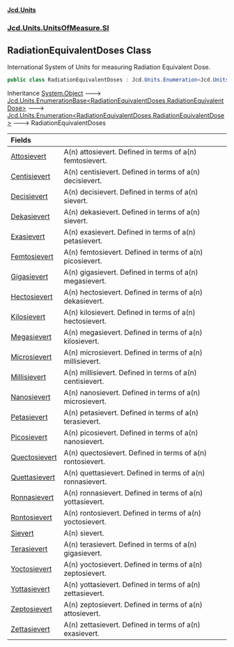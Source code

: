 #### [Jcd.Units](index.md 'index')
### [Jcd.Units.UnitsOfMeasure.SI](Jcd.Units.UnitsOfMeasure.SI.md 'Jcd.Units.UnitsOfMeasure.SI')

## RadiationEquivalentDoses Class

International System of Units for measuring Radiation Equivalent Dose.

```csharp
public class RadiationEquivalentDoses : Jcd.Units.Enumeration<Jcd.Units.UnitsOfMeasure.SI.RadiationEquivalentDoses, Jcd.Units.UnitTypes.RadiationEquivalentDose>
```

Inheritance [System.Object](https://docs.microsoft.com/en-us/dotnet/api/System.Object 'System.Object') &#129106; [Jcd.Units.EnumerationBase&lt;](Jcd.Units.EnumerationBase_TEnumeration,T_.md 'Jcd.Units.EnumerationBase<TEnumeration,T>')[RadiationEquivalentDoses](Jcd.Units.UnitsOfMeasure.SI.RadiationEquivalentDoses.md 'Jcd.Units.UnitsOfMeasure.SI.RadiationEquivalentDoses')[,](Jcd.Units.EnumerationBase_TEnumeration,T_.md 'Jcd.Units.EnumerationBase<TEnumeration,T>')[RadiationEquivalentDose](Jcd.Units.UnitTypes.RadiationEquivalentDose.md 'Jcd.Units.UnitTypes.RadiationEquivalentDose')[&gt;](Jcd.Units.EnumerationBase_TEnumeration,T_.md 'Jcd.Units.EnumerationBase<TEnumeration,T>') &#129106; [Jcd.Units.Enumeration&lt;](Jcd.Units.Enumeration_TEnumeration,T_.md 'Jcd.Units.Enumeration<TEnumeration,T>')[RadiationEquivalentDoses](Jcd.Units.UnitsOfMeasure.SI.RadiationEquivalentDoses.md 'Jcd.Units.UnitsOfMeasure.SI.RadiationEquivalentDoses')[,](Jcd.Units.Enumeration_TEnumeration,T_.md 'Jcd.Units.Enumeration<TEnumeration,T>')[RadiationEquivalentDose](Jcd.Units.UnitTypes.RadiationEquivalentDose.md 'Jcd.Units.UnitTypes.RadiationEquivalentDose')[&gt;](Jcd.Units.Enumeration_TEnumeration,T_.md 'Jcd.Units.Enumeration<TEnumeration,T>') &#129106; RadiationEquivalentDoses

| Fields | |
| :--- | :--- |
| [Attosievert](Jcd.Units.UnitsOfMeasure.SI.RadiationEquivalentDoses.Attosievert.md 'Jcd.Units.UnitsOfMeasure.SI.RadiationEquivalentDoses.Attosievert') | A(n) attosievert. Defined in terms of a(n) femtosievert. |
| [Centisievert](Jcd.Units.UnitsOfMeasure.SI.RadiationEquivalentDoses.Centisievert.md 'Jcd.Units.UnitsOfMeasure.SI.RadiationEquivalentDoses.Centisievert') | A(n) centisievert. Defined in terms of a(n) decisievert. |
| [Decisievert](Jcd.Units.UnitsOfMeasure.SI.RadiationEquivalentDoses.Decisievert.md 'Jcd.Units.UnitsOfMeasure.SI.RadiationEquivalentDoses.Decisievert') | A(n) decisievert. Defined in terms of a(n) sievert. |
| [Dekasievert](Jcd.Units.UnitsOfMeasure.SI.RadiationEquivalentDoses.Dekasievert.md 'Jcd.Units.UnitsOfMeasure.SI.RadiationEquivalentDoses.Dekasievert') | A(n) dekasievert. Defined in terms of a(n) sievert. |
| [Exasievert](Jcd.Units.UnitsOfMeasure.SI.RadiationEquivalentDoses.Exasievert.md 'Jcd.Units.UnitsOfMeasure.SI.RadiationEquivalentDoses.Exasievert') | A(n) exasievert. Defined in terms of a(n) petasievert. |
| [Femtosievert](Jcd.Units.UnitsOfMeasure.SI.RadiationEquivalentDoses.Femtosievert.md 'Jcd.Units.UnitsOfMeasure.SI.RadiationEquivalentDoses.Femtosievert') | A(n) femtosievert. Defined in terms of a(n) picosievert. |
| [Gigasievert](Jcd.Units.UnitsOfMeasure.SI.RadiationEquivalentDoses.Gigasievert.md 'Jcd.Units.UnitsOfMeasure.SI.RadiationEquivalentDoses.Gigasievert') | A(n) gigasievert. Defined in terms of a(n) megasievert. |
| [Hectosievert](Jcd.Units.UnitsOfMeasure.SI.RadiationEquivalentDoses.Hectosievert.md 'Jcd.Units.UnitsOfMeasure.SI.RadiationEquivalentDoses.Hectosievert') | A(n) hectosievert. Defined in terms of a(n) dekasievert. |
| [Kilosievert](Jcd.Units.UnitsOfMeasure.SI.RadiationEquivalentDoses.Kilosievert.md 'Jcd.Units.UnitsOfMeasure.SI.RadiationEquivalentDoses.Kilosievert') | A(n) kilosievert. Defined in terms of a(n) hectosievert. |
| [Megasievert](Jcd.Units.UnitsOfMeasure.SI.RadiationEquivalentDoses.Megasievert.md 'Jcd.Units.UnitsOfMeasure.SI.RadiationEquivalentDoses.Megasievert') | A(n) megasievert. Defined in terms of a(n) kilosievert. |
| [Microsievert](Jcd.Units.UnitsOfMeasure.SI.RadiationEquivalentDoses.Microsievert.md 'Jcd.Units.UnitsOfMeasure.SI.RadiationEquivalentDoses.Microsievert') | A(n) microsievert. Defined in terms of a(n) millisievert. |
| [Millisievert](Jcd.Units.UnitsOfMeasure.SI.RadiationEquivalentDoses.Millisievert.md 'Jcd.Units.UnitsOfMeasure.SI.RadiationEquivalentDoses.Millisievert') | A(n) millisievert. Defined in terms of a(n) centisievert. |
| [Nanosievert](Jcd.Units.UnitsOfMeasure.SI.RadiationEquivalentDoses.Nanosievert.md 'Jcd.Units.UnitsOfMeasure.SI.RadiationEquivalentDoses.Nanosievert') | A(n) nanosievert. Defined in terms of a(n) microsievert. |
| [Petasievert](Jcd.Units.UnitsOfMeasure.SI.RadiationEquivalentDoses.Petasievert.md 'Jcd.Units.UnitsOfMeasure.SI.RadiationEquivalentDoses.Petasievert') | A(n) petasievert. Defined in terms of a(n) terasievert. |
| [Picosievert](Jcd.Units.UnitsOfMeasure.SI.RadiationEquivalentDoses.Picosievert.md 'Jcd.Units.UnitsOfMeasure.SI.RadiationEquivalentDoses.Picosievert') | A(n) picosievert. Defined in terms of a(n) nanosievert. |
| [Quectosievert](Jcd.Units.UnitsOfMeasure.SI.RadiationEquivalentDoses.Quectosievert.md 'Jcd.Units.UnitsOfMeasure.SI.RadiationEquivalentDoses.Quectosievert') | A(n) quectosievert. Defined in terms of a(n) rontosievert. |
| [Quettasievert](Jcd.Units.UnitsOfMeasure.SI.RadiationEquivalentDoses.Quettasievert.md 'Jcd.Units.UnitsOfMeasure.SI.RadiationEquivalentDoses.Quettasievert') | A(n) quettasievert. Defined in terms of a(n) ronnasievert. |
| [Ronnasievert](Jcd.Units.UnitsOfMeasure.SI.RadiationEquivalentDoses.Ronnasievert.md 'Jcd.Units.UnitsOfMeasure.SI.RadiationEquivalentDoses.Ronnasievert') | A(n) ronnasievert. Defined in terms of a(n) yottasievert. |
| [Rontosievert](Jcd.Units.UnitsOfMeasure.SI.RadiationEquivalentDoses.Rontosievert.md 'Jcd.Units.UnitsOfMeasure.SI.RadiationEquivalentDoses.Rontosievert') | A(n) rontosievert. Defined in terms of a(n) yoctosievert. |
| [Sievert](Jcd.Units.UnitsOfMeasure.SI.RadiationEquivalentDoses.Sievert.md 'Jcd.Units.UnitsOfMeasure.SI.RadiationEquivalentDoses.Sievert') | A(n) sievert. |
| [Terasievert](Jcd.Units.UnitsOfMeasure.SI.RadiationEquivalentDoses.Terasievert.md 'Jcd.Units.UnitsOfMeasure.SI.RadiationEquivalentDoses.Terasievert') | A(n) terasievert. Defined in terms of a(n) gigasievert. |
| [Yoctosievert](Jcd.Units.UnitsOfMeasure.SI.RadiationEquivalentDoses.Yoctosievert.md 'Jcd.Units.UnitsOfMeasure.SI.RadiationEquivalentDoses.Yoctosievert') | A(n) yoctosievert. Defined in terms of a(n) zeptosievert. |
| [Yottasievert](Jcd.Units.UnitsOfMeasure.SI.RadiationEquivalentDoses.Yottasievert.md 'Jcd.Units.UnitsOfMeasure.SI.RadiationEquivalentDoses.Yottasievert') | A(n) yottasievert. Defined in terms of a(n) zettasievert. |
| [Zeptosievert](Jcd.Units.UnitsOfMeasure.SI.RadiationEquivalentDoses.Zeptosievert.md 'Jcd.Units.UnitsOfMeasure.SI.RadiationEquivalentDoses.Zeptosievert') | A(n) zeptosievert. Defined in terms of a(n) attosievert. |
| [Zettasievert](Jcd.Units.UnitsOfMeasure.SI.RadiationEquivalentDoses.Zettasievert.md 'Jcd.Units.UnitsOfMeasure.SI.RadiationEquivalentDoses.Zettasievert') | A(n) zettasievert. Defined in terms of a(n) exasievert. |

